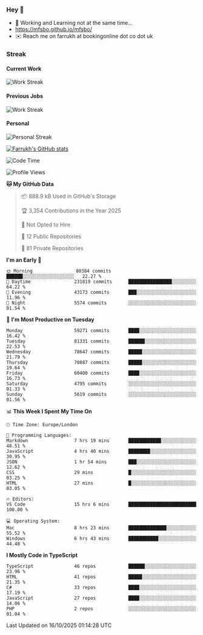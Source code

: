 ### Hey 👋

- 🏃 Working and Learning not at the same time...
- https://mfsbo.github.io/mfsbo/
- ✉️ Reach me on farrukh at bookingonline dot co dot uk

### Streak
#### Current Work
![Work Streak](https://streak-stats.demolab.com/?user=mfsbo)
#### Previous Jobs
![Work Streak](https://streak-stats.demolab.com/?user=farrukhcw)
#### Personal
![Personal Streak](https://streak-stats.demolab.com/?user=farrukhsubhani)

[![Farrukh's GitHub stats](https://github-readme-stats.vercel.app/api?username=mfsbo&hide=stars&count_private=true)](https://github.com/mfsbo/)

<!--START_SECTION:waka-->
![Code Time](http://img.shields.io/badge/Code%20Time-1%2C083%20hrs%2017%20mins-blue)

![Profile Views](http://img.shields.io/badge/Profile%20Views-53-blue)

**🐱 My GitHub Data** 

> 📦 888.9 kB Used in GitHub's Storage 
 > 
> 🏆 3,354 Contributions in the Year 2025
 > 
> 🚫 Not Opted to Hire
 > 
> 📜 12 Public Repositories 
 > 
> 🔑 81 Private Repositories 
 > 
**I'm an Early 🐤** 

```text
🌞 Morning                80384 commits       ██████░░░░░░░░░░░░░░░░░░░   22.27 % 
🌆 Daytime                231819 commits      ████████████████░░░░░░░░░   64.22 % 
🌃 Evening                43173 commits       ███░░░░░░░░░░░░░░░░░░░░░░   11.96 % 
🌙 Night                  5574 commits        ░░░░░░░░░░░░░░░░░░░░░░░░░   01.54 % 
```
📅 **I'm Most Productive on Tuesday** 

```text
Monday                   59271 commits       ████░░░░░░░░░░░░░░░░░░░░░   16.42 % 
Tuesday                  81331 commits       ██████░░░░░░░░░░░░░░░░░░░   22.53 % 
Wednesday                78647 commits       █████░░░░░░░░░░░░░░░░░░░░   21.79 % 
Thursday                 70887 commits       █████░░░░░░░░░░░░░░░░░░░░   19.64 % 
Friday                   60400 commits       ████░░░░░░░░░░░░░░░░░░░░░   16.73 % 
Saturday                 4795 commits        ░░░░░░░░░░░░░░░░░░░░░░░░░   01.33 % 
Sunday                   5619 commits        ░░░░░░░░░░░░░░░░░░░░░░░░░   01.56 % 
```


📊 **This Week I Spent My Time On** 

```text
🕑︎ Time Zone: Europe/London

💬 Programming Languages: 
Markdown                 7 hrs 19 mins       ████████████░░░░░░░░░░░░░   48.51 % 
JavaScript               4 hrs 40 mins       ████████░░░░░░░░░░░░░░░░░   30.95 % 
JSON                     1 hr 54 mins        ███░░░░░░░░░░░░░░░░░░░░░░   12.62 % 
CSS                      29 mins             █░░░░░░░░░░░░░░░░░░░░░░░░   03.25 % 
HTML                     27 mins             █░░░░░░░░░░░░░░░░░░░░░░░░   03.05 % 

🔥 Editors: 
VS Code                  15 hrs 6 mins       █████████████████████████   100.00 % 

💻 Operating System: 
Mac                      8 hrs 23 mins       ██████████████░░░░░░░░░░░   55.52 % 
Windows                  6 hrs 43 mins       ███████████░░░░░░░░░░░░░░   44.48 % 
```

**I Mostly Code in TypeScript** 

```text
TypeScript               46 repos            ██████░░░░░░░░░░░░░░░░░░░   23.96 % 
HTML                     41 repos            █████░░░░░░░░░░░░░░░░░░░░   21.35 % 
C#                       33 repos            ████░░░░░░░░░░░░░░░░░░░░░   17.19 % 
JavaScript               27 repos            ████░░░░░░░░░░░░░░░░░░░░░   14.06 % 
PHP                      2 repos             ░░░░░░░░░░░░░░░░░░░░░░░░░   01.04 % 
```




 Last Updated on 16/10/2025 01:14:28 UTC
<!--END_SECTION:waka-->
<!--
**mfsbo/mfsbo** is a ✨ _special_ ✨ repository because its `README.md` (this file) appears on your GitHub profile.

Here are some ideas to get you started:

- 🔭 I’m currently working on ...
- 🌱 I’m currently learning ...
- 👯 I’m looking to collaborate on ...
- 🤔 I’m looking for help with ...
- 💬 Ask me about ...
- 📫 How to reach me: ...
- 😄 Pronouns: ...
- ⚡ Fun fact: ...
-->

